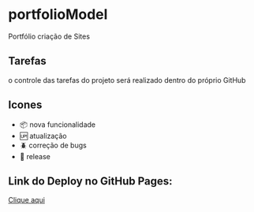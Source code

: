 # portfolioModel

Portfólio criação de Sites

## Tarefas

o controle das tarefas do projeto será realizado dentro do próprio GitHub

## Icones

- :package: nova funcionalidade
- :up: atualização
- :beetle: correção de bugs
- :checkered_flag: release

## Link do Deploy no GitHub Pages:

<a href="https://bruno-costa-fig.github.io/portfolioModel/">Clique aqui</a>
